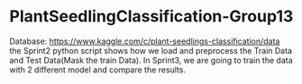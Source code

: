 # PlantSeedlingClassification-Group13
Database: https://www.kaggle.com/c/plant-seedlings-classification/data
the Sprint2 python script shows how we load and preprocess the Train Data and Test Data(Mask the train Data).
In Sprint3, we are going to train the data with 2 different model and compare the results.
